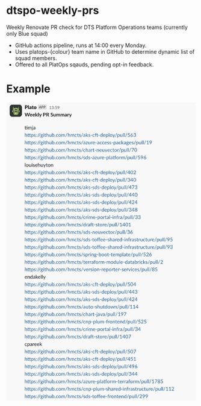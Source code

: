 # dtspo-weekly-prs
Weekly Renovate PR check for DTS Platform Operations teams (currently only Blue squad)

- GitHub actions pipeline, runs at 14:00 every Monday.
- Uses platops-{colour} team name in GitHub to determine dynamic list of squad members.
- Offered to all PlatOps sqauds, pending opt-in feedback.

# Example

![Alt text](weekly-pr-check-example.png)
